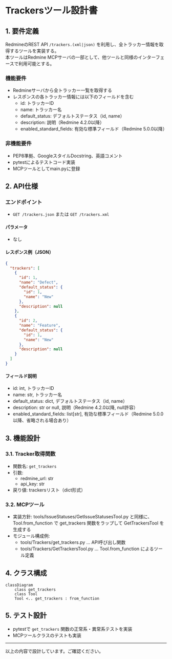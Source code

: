 # Trackersツール設計書

## 1. 要件定義

RedmineのREST API `/trackers.(xml|json)` を利用し、全トラッカー情報を取得するツールを実装する。  
本ツールはRedmine MCPサーバの一部として、他ツールと同様のインターフェースで利用可能とする。

### 機能要件

- Redmineサーバから全トラッカー一覧を取得する
- レスポンスの各トラッカー情報には以下のフィールドを含む
  - id: トラッカーID
  - name: トラッカー名
  - default_status: デフォルトステータス（id, name）
  - description: 説明（Redmine 4.2.0以降）
  - enabled_standard_fields: 有効な標準フィールド（Redmine 5.0.0以降）

### 非機能要件

- PEP8準拠、GoogleスタイルDocstring、英語コメント
- pytestによるテストコード実装
- MCPツールとしてmain.pyに登録

## 2. API仕様

### エンドポイント

- `GET /trackers.json` または `GET /trackers.xml`

#### パラメータ

- なし

#### レスポンス例（JSON）

```json
{
  "trackers": [
    {
      "id": 1,
      "name": "Defect",
      "default_status": {
        "id": 1,
        "name": "New"
      },
      "description": null
    },
    {
      "id": 2,
      "name": "Feature",
      "default_status": {
        "id": 1,
        "name": "New"
      },
      "description": null
    }
  ]
}
```

#### フィールド説明

- id: int, トラッカーID
- name: str, トラッカー名
- default_status: dict, デフォルトステータス（id, name）
- description: str or null, 説明（Redmine 4.2.0以降, null許容）
- enabled_standard_fields: list[str], 有効な標準フィールド（Redmine 5.0.0以降、省略される場合あり）

## 3. 機能設計

### 3.1. Tracker取得関数

- 関数名: `get_trackers`
- 引数: 
  - redmine_url: str
  - api_key: str
- 戻り値: trackersリスト（dict形式）

### 3.2. MCPツール

- 実装方針: tools/IssueStatuses/GetIssueStatusesTool.py と同様に、Tool.from_function で get_trackers 関数をラップして GetTrackersTool を生成する
- モジュール構成例:
  - tools/Trackers/get_trackers.py ... API呼び出し関数
  - tools/Trackers/GetTrackersTool.py ... Tool.from_function によるツール定義

## 4. クラス構成

```mermaid
classDiagram
    class get_trackers
    class Tool
    Tool <.. get_trackers : from_function
```

## 5. テスト設計

- pytestで `get_trackers` 関数の正常系・異常系テストを実装
- MCPツールクラスのテストも実装

---

以上の内容で設計しています。ご確認ください。
